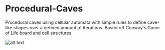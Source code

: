 # Procedural-Caves
 Procedural caves using cellular automata with simple rules to define cave-like shapes over a defined amount of iterations. Based off Conway's Game of Life board and cell structures.

 ![alt text](https://github.com/Dyslexci/Procedural-Caves/blob/tree/main/Procedural%20Caves/img.jpg?raw=true)